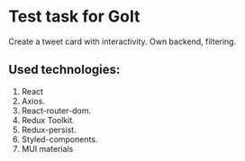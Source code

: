 # Test task for GoIt

Create a tweet card with interactivity. Own backend, filtering.

## Used technologies:

1. React
2. Axios.
3. React-router-dom.
4. Redux Toolkit.
5. Redux-persist.
6. Styled-components.
7. MUI materials
